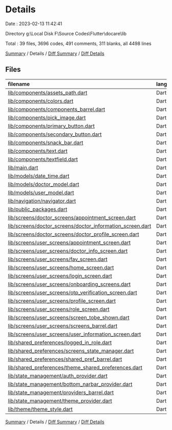 # Details

Date : 2023-02-13 11:42:41

Directory g:\\Local Disk F\\Source Codes\\Flutter\\docare\\lib

Total : 39 files,  3696 codes, 491 comments, 311 blanks, all 4498 lines

[Summary](results.md) / Details / [Diff Summary](diff.md) / [Diff Details](diff-details.md)

## Files
| filename | language | code | comment | blank | total |
| :--- | :--- | ---: | ---: | ---: | ---: |
| [lib/components/assets_path.dart](/lib/components/assets_path.dart) | Dart | 14 | 3 | 6 | 23 |
| [lib/components/colors.dart](/lib/components/colors.dart) | Dart | 37 | 0 | 16 | 53 |
| [lib/components/components_barrel.dart](/lib/components/components_barrel.dart) | Dart | 8 | 1 | 2 | 11 |
| [lib/components/pick_image.dart](/lib/components/pick_image.dart) | Dart | 17 | 0 | 5 | 22 |
| [lib/components/primary_button.dart](/lib/components/primary_button.dart) | Dart | 44 | 0 | 2 | 46 |
| [lib/components/secondary_button.dart](/lib/components/secondary_button.dart) | Dart | 14 | 1 | 2 | 17 |
| [lib/components/snack_bar.dart](/lib/components/snack_bar.dart) | Dart | 8 | 0 | 3 | 11 |
| [lib/components/text.dart](/lib/components/text.dart) | Dart | 21 | 0 | 3 | 24 |
| [lib/components/textfield.dart](/lib/components/textfield.dart) | Dart | 45 | 5 | 4 | 54 |
| [lib/main.dart](/lib/main.dart) | Dart | 158 | 5 | 13 | 176 |
| [lib/models/date_time.dart](/lib/models/date_time.dart) | Dart | 0 | 15 | 4 | 19 |
| [lib/models/doctor_model.dart](/lib/models/doctor_model.dart) | Dart | 55 | 2 | 5 | 62 |
| [lib/models/user_model.dart](/lib/models/user_model.dart) | Dart | 32 | 2 | 4 | 38 |
| [lib/navigation/navigator.dart](/lib/navigation/navigator.dart) | Dart | 7 | 0 | 2 | 9 |
| [lib/public_packages.dart](/lib/public_packages.dart) | Dart | 6 | 1 | 2 | 9 |
| [lib/screens/doctor_screens/appointment_screen.dart](/lib/screens/doctor_screens/appointment_screen.dart) | Dart | 68 | 0 | 7 | 75 |
| [lib/screens/doctor_screens/doctor_information_screen.dart](/lib/screens/doctor_screens/doctor_information_screen.dart) | Dart | 439 | 41 | 25 | 505 |
| [lib/screens/doctor_screens/doctor_profile_screen.dart](/lib/screens/doctor_screens/doctor_profile_screen.dart) | Dart | 205 | 24 | 8 | 237 |
| [lib/screens/user_screens/appointment_screen.dart](/lib/screens/user_screens/appointment_screen.dart) | Dart | 190 | 5 | 5 | 200 |
| [lib/screens/user_screens/doctor_info_screen.dart](/lib/screens/user_screens/doctor_info_screen.dart) | Dart | 417 | 64 | 33 | 514 |
| [lib/screens/user_screens/fav_screen.dart](/lib/screens/user_screens/fav_screen.dart) | Dart | 81 | 2 | 4 | 87 |
| [lib/screens/user_screens/home_screen.dart](/lib/screens/user_screens/home_screen.dart) | Dart | 282 | 92 | 13 | 387 |
| [lib/screens/user_screens/login_screen.dart](/lib/screens/user_screens/login_screen.dart) | Dart | 306 | 19 | 17 | 342 |
| [lib/screens/user_screens/onboarding_screens.dart](/lib/screens/user_screens/onboarding_screens.dart) | Dart | 148 | 8 | 11 | 167 |
| [lib/screens/user_screens/otp_verification_screen.dart](/lib/screens/user_screens/otp_verification_screen.dart) | Dart | 231 | 23 | 16 | 270 |
| [lib/screens/user_screens/profile_screen.dart](/lib/screens/user_screens/profile_screen.dart) | Dart | 196 | 24 | 9 | 229 |
| [lib/screens/user_screens/role_screen.dart](/lib/screens/user_screens/role_screen.dart) | Dart | 127 | 1 | 10 | 138 |
| [lib/screens/user_screens/screen_tobe_shown.dart](/lib/screens/user_screens/screen_tobe_shown.dart) | Dart | 19 | 9 | 5 | 33 |
| [lib/screens/user_screens/screens_barrel.dart](/lib/screens/user_screens/screens_barrel.dart) | Dart | 6 | 0 | 0 | 6 |
| [lib/screens/user_screens/user_information_screen.dart](/lib/screens/user_screens/user_information_screen.dart) | Dart | 168 | 33 | 12 | 213 |
| [lib/shared_preferences/logged_in_role.dart](/lib/shared_preferences/logged_in_role.dart) | Dart | 14 | 5 | 7 | 26 |
| [lib/shared_preferences/screens_state_manager.dart](/lib/shared_preferences/screens_state_manager.dart) | Dart | 13 | 4 | 6 | 23 |
| [lib/shared_preferences/shared_pref_barrel.dart](/lib/shared_preferences/shared_pref_barrel.dart) | Dart | 3 | 0 | 1 | 4 |
| [lib/shared_preferences/theme_shared_preferences.dart](/lib/shared_preferences/theme_shared_preferences.dart) | Dart | 12 | 0 | 4 | 16 |
| [lib/state_management/auth_provider.dart](/lib/state_management/auth_provider.dart) | Dart | 228 | 39 | 27 | 294 |
| [lib/state_management/bottom_narbar_provider.dart](/lib/state_management/bottom_narbar_provider.dart) | Dart | 19 | 0 | 8 | 27 |
| [lib/state_management/providers_barrel.dart](/lib/state_management/providers_barrel.dart) | Dart | 3 | 0 | 2 | 5 |
| [lib/state_management/theme_provider.dart](/lib/state_management/theme_provider.dart) | Dart | 18 | 0 | 4 | 22 |
| [lib/theme/theme_style.dart](/lib/theme/theme_style.dart) | Dart | 37 | 63 | 4 | 104 |

[Summary](results.md) / Details / [Diff Summary](diff.md) / [Diff Details](diff-details.md)